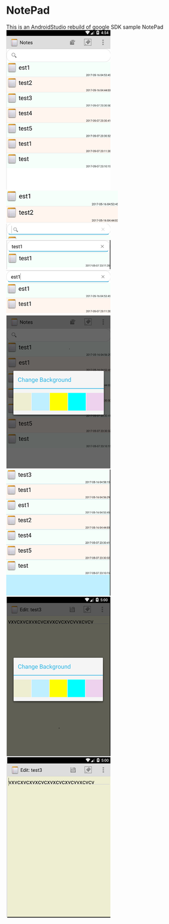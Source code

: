 # NotePad
This is an AndroidStudio rebuild of google SDK sample NotePad
![image](https://github.com/xx12138/NotePad-xwk/blob/master/images/1.png)</br>
![image](https://github.com/xx12138/NotePad-xwk/blob/master/images/2.png)</br>
![image](https://github.com/xx12138/NotePad-xwk/blob/master/images/3.png)</br>
![image](https://github.com/xx12138/NotePad-xwk/blob/master/images/4.png)</br>
![image](https://github.com/xx12138/NotePad-xwk/blob/master/images/5.png)</br>
![image](https://github.com/xx12138/NotePad-xwk/blob/master/images/6.png)</br>
![image](https://github.com/xx12138/NotePad-xwk/blob/master/images/7.png)</br>
![image](https://github.com/xx12138/NotePad-xwk/blob/master/images/8.png)</br>
![image](https://github.com/xx12138/NotePad-xwk/blob/master/images/9.png)</br>
